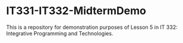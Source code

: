 # IT331-IT332-MidtermDemo
This is a repository for demonstration purposes of Lesson 5 in IT 332: Integrative Programming and Technologies.

